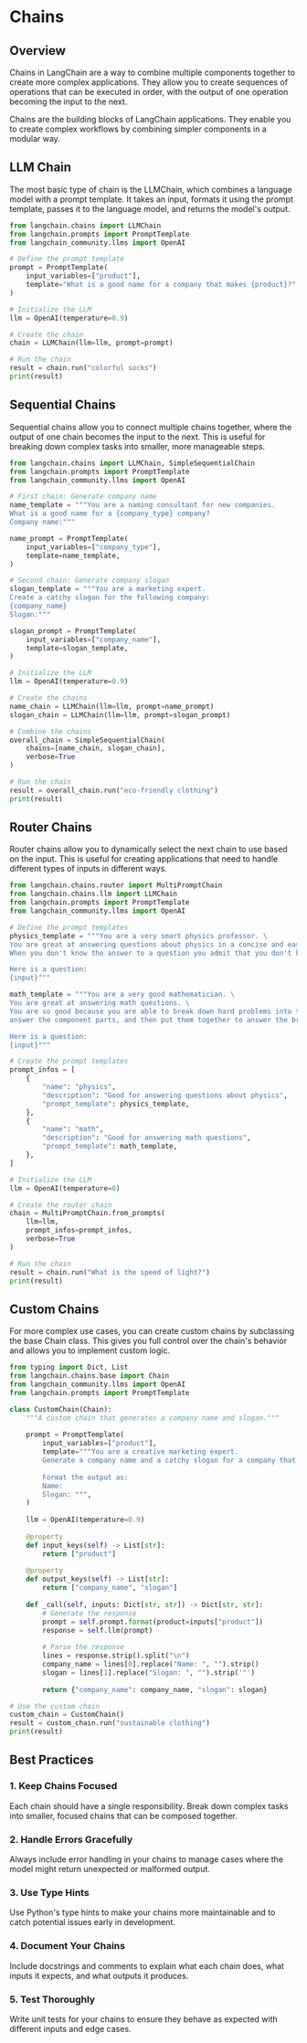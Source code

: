 # Chains

## Overview

Chains in LangChain are a way to combine multiple components together to create more complex applications. They allow you to create sequences of operations that can be executed in order, with the output of one operation becoming the input to the next.

Chains are the building blocks of LangChain applications. They enable you to create complex workflows by combining simpler components in a modular way.

## LLM Chain

The most basic type of chain is the LLMChain, which combines a language model with a prompt template. It takes an input, formats it using the prompt template, passes it to the language model, and returns the model's output.

```python
from langchain.chains import LLMChain
from langchain.prompts import PromptTemplate
from langchain_community.llms import OpenAI

# Define the prompt template
prompt = PromptTemplate(
    input_variables=["product"],
    template="What is a good name for a company that makes {product}?",
)

# Initialize the LLM
llm = OpenAI(temperature=0.9)

# Create the chain
chain = LLMChain(llm=llm, prompt=prompt)

# Run the chain
result = chain.run("colorful socks")
print(result)
```

## Sequential Chains

Sequential chains allow you to connect multiple chains together, where the output of one chain becomes the input to the next. This is useful for breaking down complex tasks into smaller, more manageable steps.

```python
from langchain.chains import LLMChain, SimpleSequentialChain
from langchain.prompts import PromptTemplate
from langchain_community.llms import OpenAI

# First chain: Generate company name
name_template = """You are a naming consultant for new companies.
What is a good name for a {company_type} company?
Company name:"""

name_prompt = PromptTemplate(
    input_variables=["company_type"],
    template=name_template,
)

# Second chain: Generate company slogan
slogan_template = """You are a marketing expert.
Create a catchy slogan for the following company:
{company_name}
Slogan:"""

slogan_prompt = PromptTemplate(
    input_variables=["company_name"],
    template=slogan_template,
)

# Initialize the LLM
llm = OpenAI(temperature=0.9)

# Create the chains
name_chain = LLMChain(llm=llm, prompt=name_prompt)
slogan_chain = LLMChain(llm=llm, prompt=slogan_prompt)

# Combine the chains
overall_chain = SimpleSequentialChain(
    chains=[name_chain, slogan_chain],
    verbose=True
)

# Run the chain
result = overall_chain.run("eco-friendly clothing")
print(result)
```

## Router Chains

Router chains allow you to dynamically select the next chain to use based on the input. This is useful for creating applications that need to handle different types of inputs in different ways.

```python
from langchain.chains.router import MultiPromptChain
from langchain.chains.llm import LLMChain
from langchain.prompts import PromptTemplate
from langchain_community.llms import OpenAI

# Define the prompt templates
physics_template = """You are a very smart physics professor. \
You are great at answering questions about physics in a concise and easy to understand manner. \
When you don't know the answer to a question you admit that you don't know.

Here is a question:
{input}"""

math_template = """You are a very good mathematician. \
You are great at answering math questions. \
You are so good because you are able to break down hard problems into their component parts, \
answer the component parts, and then put them together to answer the broader question.

Here is a question:
{input}"""

# Create the prompt templates
prompt_infos = [
    {
        "name": "physics",
        "description": "Good for answering questions about physics",
        "prompt_template": physics_template,
    },
    {
        "name": "math",
        "description": "Good for answering math questions",
        "prompt_template": math_template,
    },
]

# Initialize the LLM
llm = OpenAI(temperature=0)

# Create the router chain
chain = MultiPromptChain.from_prompts(
    llm=llm,
    prompt_infos=prompt_infos,
    verbose=True
)

# Run the chain
result = chain.run("What is the speed of light?")
print(result)
```

## Custom Chains

For more complex use cases, you can create custom chains by subclassing the base Chain class. This gives you full control over the chain's behavior and allows you to implement custom logic.

```python
from typing import Dict, List
from langchain.chains.base import Chain
from langchain_community.llms import OpenAI
from langchain.prompts import PromptTemplate

class CustomChain(Chain):
    """A custom chain that generates a company name and slogan."""
    
    prompt = PromptTemplate(
        input_variables=["product"],
        template="""You are a creative marketing expert.
        Generate a company name and a catchy slogan for a company that makes {product}.
        
        Format the output as:
        Name: 
        Slogan: """,
    )
    
    llm = OpenAI(temperature=0.9)
    
    @property
    def input_keys(self) -> List[str]:
        return ["product"]
    
    @property
    def output_keys(self) -> List[str]:
        return ["company_name", "slogan"]
    
    def _call(self, inputs: Dict[str, str]) -> Dict[str, str]:
        # Generate the response
        prompt = self.prompt.format(product=inputs["product"])
        response = self.llm(prompt)
        
        # Parse the response
        lines = response.strip().split("\n")
        company_name = lines[0].replace("Name: ", "").strip()
        slogan = lines[1].replace("Slogan: ", "").strip('"')
        
        return {"company_name": company_name, "slogan": slogan}

# Use the custom chain
custom_chain = CustomChain()
result = custom_chain.run("sustainable clothing")
print(result)
```

## Best Practices

### 1. Keep Chains Focused
Each chain should have a single responsibility. Break down complex tasks into smaller, focused chains that can be composed together.

### 2. Handle Errors Gracefully
Always include error handling in your chains to manage cases where the model might return unexpected or malformed output.

### 3. Use Type Hints
Use Python's type hints to make your chains more maintainable and to catch potential issues early in development.

### 4. Document Your Chains
Include docstrings and comments to explain what each chain does, what inputs it expects, and what outputs it produces.

### 5. Test Thoroughly
Write unit tests for your chains to ensure they behave as expected with different inputs and edge cases.